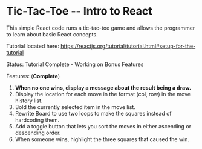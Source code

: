 # Tic-Tac-Toe -- Intro to React
This simple React code runs a tic-tac-toe game and allows the programmer to learn about basic React concepts.

Tutorial located here: https://reactjs.org/tutorial/tutorial.html#setup-for-the-tutorial

Status: Tutorial Complete - Working on Bonus Features

Features: (**Complete**)
1. **When no one wins, display a message about the result being a draw.**
2. Display the location for each move in the format (col, row) in the move history list.
3. Bold the currently selected item in the move list.
4. Rewrite Board to use two loops to make the squares instead of hardcoding them.
5. Add a toggle button that lets you sort the moves in either ascending or descending order.
6. When someone wins, highlight the three squares that caused the win.


